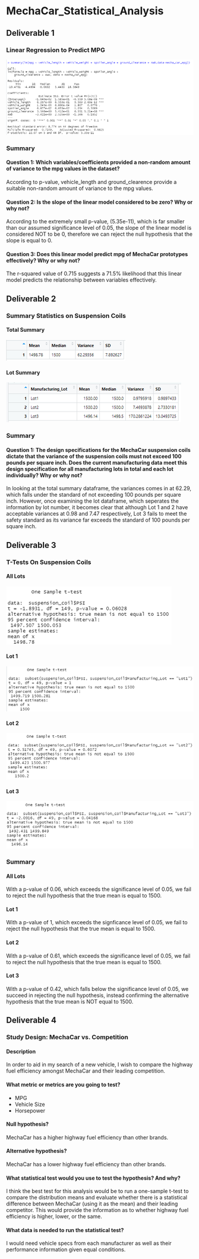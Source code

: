 # MechaCar_Statistical_Analysis
## Deliverable 1
### Linear Regression to Predict MPG
![Deliverable 1](Resources/Deliverable1.png)
### Summary
#### Question 1: Which variables/coefficients provided a non-random amount of variance to the mpg values in the dataset?
According to p-value, vehicle_length and ground_clearence provide a suitable non-random amount of variance to the mpg values. 

#### Question 2: Is the slope of the linear model considered to be zero? Why or why not?
According to the extremely small p-value, (5.35e-11), which is far smaller than our assumed significance level of 0.05, the slope of the linear model is considered NOT to be 0, therefore we can reject the null hypothesis that the slope is equal to 0.

#### Question 3: Does this linear model predict mpg of MechaCar prototypes effectively? Why or why not?
The r-squared value of 0.715 suggests a 71.5% likelihood that this linear model predicts the relationship between variables effectively.

## Deliverable 2
### Summary Statistics on Suspension Coils
#### Total Summary
![Total Summary](Resources/Deliverable2_total_sum.png)
#### Lot Summary
![Total Summary](Resources/Deliverable2_lot_sum.png)
### Summary
#### Question 1: The design specifications for the MechaCar suspension coils dictate that the variance of the suspension coils must not exceed 100 pounds per square inch. Does the current manufacturing data meet this design specification for all manufacturing lots in total and each lot individually? Why or why not?
In looking at the total summary dataframe, the variances comes in at 62.29, which falls under the standard of not exceeding 100 pounds per square inch. However, once examining the lot dataframe, which seperates the information by lot number, it becomes clear that although Lot 1 and 2 have acceptable variances at 0.98 and 7.47 respectively, Lot 3 fails to meet the safety standard as its variance far exceeds the standard of 100 pounds per square inch.

## Deliverable 3

### T-Tests On Suspension Coils
#### All Lots
![All Lots](Resources/Deliverable3_all_lots.png)
#### Lot 1
![Lot 1](Resources/Deliverable3_lot_1.png)
#### Lot 2
![Lot 2](Resources/Deliverable3_lot_2.png)
#### Lot 3
![Lot 3](Resources/Deliverable3_lot_3.png)
### Summary
#### All Lots
With a p-value of 0.06, which exceeds the significance level of 0.05, we fail to reject the null hypothesis that the true mean is equal to 1500.
#### Lot 1
With a p-value of 1, which exceeds the signficance level of 0.05, we fail to reject the null hypothesis that the true mean is equal to 1500.
#### Lot 2
With a p-value of 0.61, which exceeds the significance level of 0.05, we fail to reject the null hypothesis that the true mean is equal to 1500.
#### Lot 3
With a p-value of 0.42, which falls below the significance level of 0.05, we succeed in rejecting the null hypothesis, instead confirming the alternative hypothesis that the true mean is NOT equal to 1500.

## Deliverable 4

### Study Design: MechaCar vs. Competition
#### Description
In order to aid in my search of a new vehicle, I wish to compare the highway fuel efficiency amongst MechaCar and their leading competition. 

#### What metric or metrics are you going to test?
- MPG
- Vehicle Size
- Horsepower
#### Null hypothesis?
MechaCar has a higher highway fuel efficiency than other brands.
#### Alternative hypothesis?
MechaCar has a lower highway fuel efficiency than other brands.
#### What statistical test would you use to test the hypothesis? And why?
I think the best test for this analysis would be to run a one-sample t-test to compare the distribution means and evaluate whether there is a statistical difference between MechaCar (using it as the mean) and their leading competitor. This would provide the information as to whether highway fuel efficiency is higher, lower, or the same.
#### What data is needed to run the statistical test?
I would need vehicle specs from each manufacturer as well as their performance information given equal conditions.
